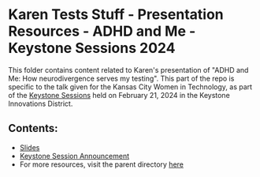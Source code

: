 # Karen Tests Stuff - Presentation Resources - ADHD and Me - Keystone Sessions 2024

This folder contains content related to Karen's presentation of "ADHD and Me: How neurodivergence serves my testing". This part of the repo is specific to the talk given for the Kansas City Women in Technology, as part of the [Keystone Sessions](https://www.keystonedistrict.org/sessions) held on February 21, 2024 in the Keystone Innovations District.

## Contents:

- [Slides](https://github.com/KarenTestsStuff/PresentationResources/blob/main/ADHD_and_Me/KCWiT_2024/SlideDeck.pdf)
- [Keystone Session Announcement](https://github.com/KarenTestsStuff/PresentationResources/blob/main/ADHD_and_Me/KCWiT_2024/KCWiTKeystoneSessionAnnouncement.jpg)
- For more resources, visit the parent directory [here](https://github.com/KarenTestsStuff/PresentationResources/blob/main/ADHD_and_Me/README.md)
